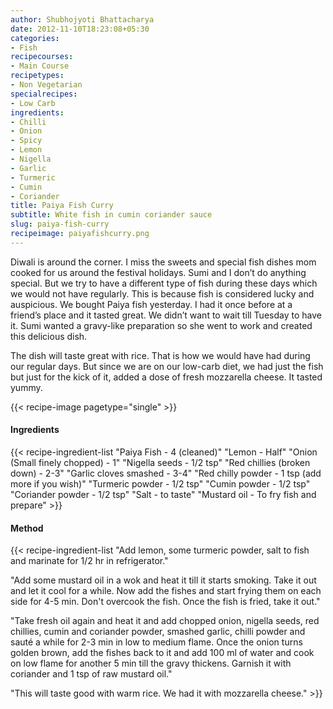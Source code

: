 ```yaml
---
author: Shubhojyoti Bhattacharya
date: 2012-11-10T18:23:08+05:30
categories:
- Fish
recipecourses:
- Main Course
recipetypes:
- Non Vegetarian
specialrecipes:
- Low Carb
ingredients:
- Chilli
- Onion
- Spicy
- Lemon
- Nigella
- Garlic
- Turmeric
- Cumin
- Coriander
title: Paiya Fish Curry
subtitle: White fish in cumin coriander sauce
slug: paiya-fish-curry
recipeimage: paiyafishcurry.png
---
```


Diwali is around the corner. I miss the sweets and special fish dishes mom cooked for us around the festival holidays. Sumi and I don’t do anything special. But we try to have a different type of fish during these days which we would not have regularly. This is because fish is considered lucky and auspicious. We bought Paiya fish yesterday. I had it once before at a friend’s place and it tasted great. We didn’t want to wait till Tuesday to have it. Sumi wanted a gravy-like preparation so she went to work and created this delicious dish.

The dish will taste great with rice. That is how we would have had during our regular days. But since we are on our low-carb diet, we had just the fish but just for the kick of it, added a dose of fresh mozzarella cheese. It tasted yummy.

{{< recipe-image pagetype="single" >}}

#### Ingredients

{{< recipe-ingredient-list
"Paiya Fish - 4 (cleaned)"
"Lemon - Half"
"Onion (Small finely chopped) - 1"
"Nigella seeds - 1/2 tsp"
"Red chillies (broken down) - 2-3"
"Garlic cloves smashed - 3-4"
"Red chilly powder - 1 tsp (add more if you wish)"
"Turmeric powder - 1/2 tsp"
"Cumin powder - 1/2 tsp"
"Coriander powder - 1/2 tsp"
"Salt - to taste"
"Mustard oil - To fry fish and prepare" >}}


#### Method

{{< recipe-ingredient-list
"Add lemon, some turmeric powder, salt to fish and marinate for 1/2 hr in refrigerator."

"Add some mustard oil in a wok and heat it till it starts smoking. Take it out and let it cool for a while. Now add the fishes and start frying them on each side for 4-5 min. Don't overcook the fish. Once the fish is fried, take it out."

"Take fresh oil again and heat it and add chopped onion, nigella seeds, red chillies, cumin and coriander powder, smashed garlic, chilli powder and sauté a while for 2-3 min in low to medium flame. Once the onion turns golden brown, add the fishes back to it and add 100 ml of water and cook on low flame for another 5 min till the gravy thickens. Garnish it with coriander and 1 tsp of raw mustard oil."

"This will taste good with warm rice. We had it with mozzarella cheese." >}}
